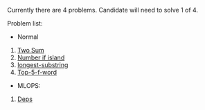 Currently there are 4 problems. Candidate will need to solve 1 of 4.

Problem list:
- Normal
1. [Two Sum](./problem-set/1-two-sum.md)
1. [Number if island](./problem-set/2-number-of-island.md)
1. [longest-substring](./problem-set/3-longest-substring.md)
1. [Top-5-f-word](./problem-set/4-top-5-f-word.md)

- MLOPS:
1. [Deps](./problem-set/ml-ops-deps.md)